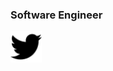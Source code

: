 ### Software Engineer

<p align="left">
  <a href="https://twitter.com/namestarlit">
    <img src="icons/twitter.svg" height="50" style="fill: #F5F5F5;">
  </a>
</p>
